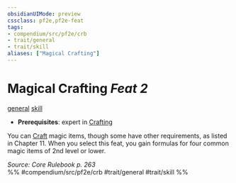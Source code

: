 ```yaml
---
obsidianUIMode: preview
cssclass: pf2e,pf2e-feat
tags:
- compendium/src/pf2e/crb
- trait/general
- trait/skill
aliases: ["Magical Crafting"]
---
```

# Magical Crafting  *Feat 2*  
[general](general.md "General Feat Trait")  [skill](skill.md "Skill Feat Trait")  

- **Prerequisites**: expert in [Crafting](skills.md#Crafting)

You can [Craft](craft.md) magic items, though some have other requirements, as listed in Chapter 11. When you select this feat, you gain formulas for four common magic items of 2nd level or lower.

*Source: Core Rulebook p. 263*  
%% #compendium/src/pf2e/crb #trait/general #trait/skill %%